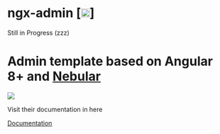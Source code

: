 # ngx-admin [<img src="https://i.imgur.com/oMcxwZ0.png" alt="Eva Design System" height="20px" />]
Still in Progress (zzz)

# Admin template based on Angular 8+ and <a href="https://github.com/akveo/nebular">Nebular</a>
<a target="_blank" href="http://akveo.com/ngx-admin/pages/dashboard?theme=corporate&utm_source=github&utm_medium=ngx_admin_readme&utm_campaign=main_pic"><img src="https://i.imgur.com/mFdqvgG.png"/></a>

Visit their documentation in here

[Documentation](https://akveo.github.io/ngx-admin/?utm_source=github&utm_medium=ngx_admin_readme&utm_campaign=themes)


